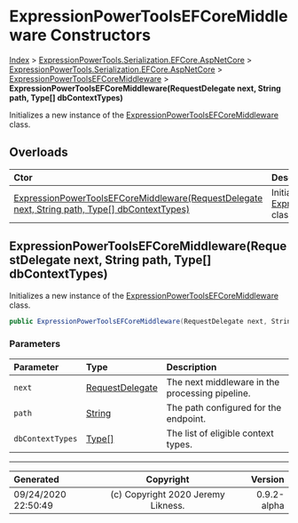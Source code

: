 ﻿# ExpressionPowerToolsEFCoreMiddleware Constructors

[Index](../index.md) > [ExpressionPowerTools.Serialization.EFCore.AspNetCore](ExpressionPowerTools.Serialization.EFCore.AspNetCore.a.md) > [ExpressionPowerTools.Serialization.EFCore.AspNetCore](ExpressionPowerTools.Serialization.EFCore.AspNetCore.n.md) > [ExpressionPowerToolsEFCoreMiddleware](ExpressionPowerTools.Serialization.EFCore.AspNetCore.ExpressionPowerToolsEFCoreMiddleware.cs.md) > **ExpressionPowerToolsEFCoreMiddleware(RequestDelegate next, String path, Type[] dbContextTypes)**

Initializes a new instance of the [ExpressionPowerToolsEFCoreMiddleware](ExpressionPowerTools.Serialization.EFCore.AspNetCore.ExpressionPowerToolsEFCoreMiddleware.cs.md) class.

## Overloads

| Ctor | Description |
| :-- | :-- |
| [ExpressionPowerToolsEFCoreMiddleware(RequestDelegate next, String path, Type[] dbContextTypes)](#expressionpowertoolsefcoremiddlewarerequestdelegate-next-string-path-type[]-dbcontexttypes) | Initializes a new instance of the [ExpressionPowerToolsEFCoreMiddleware](ExpressionPowerTools.Serialization.EFCore.AspNetCore.ExpressionPowerToolsEFCoreMiddleware.cs.md) class. |

## ExpressionPowerToolsEFCoreMiddleware(RequestDelegate next, String path, Type[] dbContextTypes)

Initializes a new instance of the [ExpressionPowerToolsEFCoreMiddleware](ExpressionPowerTools.Serialization.EFCore.AspNetCore.ExpressionPowerToolsEFCoreMiddleware.cs.md) class.

```csharp
public ExpressionPowerToolsEFCoreMiddleware(RequestDelegate next, String path, Type[] dbContextTypes)
```

### Parameters

| Parameter | Type | Description |
| :-- | :-- | :-- |
| `next` | [RequestDelegate](https://docs.microsoft.com/dotnet/api/microsoft.aspnetcore.http.requestdelegate) | The next middleware in the processing pipeline. |
| `path` | [String](https://docs.microsoft.com/dotnet/api/system.string) | The path configured for the endpoint. |
| `dbContextTypes` | [Type[]](https://docs.microsoft.com/dotnet/api/system.type) | The list of eligible context types. |



---

| Generated | Copyright | Version |
| :-- | :-: | --: |
| 09/24/2020 22:50:49 | (c) Copyright 2020 Jeremy Likness. | 0.9.2-alpha |
